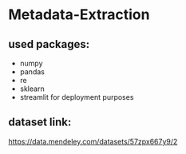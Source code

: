 # Metadata-Extraction
## used packages:
  - numpy
  - pandas
  - re
  - sklearn
  - streamlit for deployment purposes

## dataset link:
https://data.mendeley.com/datasets/57zpx667y9/2
